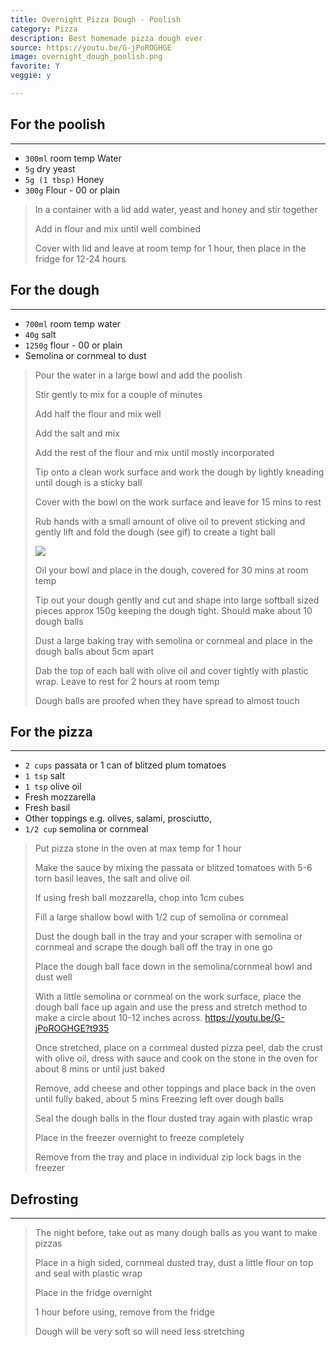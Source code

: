 ```yaml
---
title: Overnight Pizza Dough - Poolish
category: Pizza
description: Best homemade pizza dough ever
source: https://youtu.be/G-jPoROGHGE
image: overnight_dough_poolish.png
favorite: Y
veggie: y

--- 
```


## For the poolish 

---

* `300ml` room temp Water
* `5g` dry yeast 
* `5g (1 tbsp)` Honey
* `300g` Flour - 00 or plain

> In a container with a lid add water, yeast and honey and stir together
>
> Add in flour and mix until well combined 
>
> Cover with lid and leave at room temp for 1 hour, then place in the fridge for 12-24 hours

## For the dough 

---

* `700ml` room temp water
* `40g` salt
* `1250g` flour - 00 or plain
* Semolina or cornmeal to dust

> Pour the water in a large bowl and add the poolish
>
> Stir gently to mix for a couple of minutes
>
> Add half the flour and mix well 
>
> Add the salt and mix 
>
> Add the rest of the flour and mix until mostly incorporated 
>
> Tip onto a clean work surface and work the dough by lightly kneading until dough is a sticky ball 
>
> Cover with the bowl on the work surface and leave for 15 mins to rest
>
> Rub hands with a small amount of olive oil to prevent sticking and gently lift and fold the dough (see gif) to create a tight ball 
>
> ![](dough_folding.gif)
>
> Oil your bowl and place in the dough, covered for 30 mins at room temp
>
> Tip out your dough gently and cut and shape into large softball sized pieces approx 150g keeping the dough tight. Should make about 10 dough balls
>
> Dust a large baking tray with semolina or cornmeal and place in the dough balls about 5cm apart
>
> Dab the top of each ball with olive oil and cover tightly with plastic wrap. Leave to rest for 2 hours at room temp
>
> Dough balls are proofed when they have spread to almost touch

## For the pizza 

---

* `2 cups` passata or 1 can of blitzed plum tomatoes
* `1 tsp` salt
* `1 tsp` olive oil
* Fresh mozzarella
* Fresh basil
* Other toppings e.g. olives, salami, prosciutto, 
* `1/2 cup` semolina or cornmeal
 
> Put pizza stone in the oven at max temp for 1 hour
>
> Make the sauce by mixing the passata or blitzed tomatoes with 5-6 torn basil leaves, the salt and olive oil
>
> If using fresh ball mozzarella, chop into 1cm cubes
>
> Fill a large shallow bowl with 1/2 cup of semolina or cornmeal 
>
> Dust the dough ball in the tray and your scraper with semolina or cornmeal and scrape the dough ball off the tray in one go
>
> Place the dough ball face down in the semolina/cornmeal bowl and dust well
>
> With a little semolina or cornmeal on the work surface, place the dough ball face up again and use the press and stretch method to make a circle about 10-12 inches across. https://youtu.be/G-jPoROGHGE?t935
>
> Once stretched, place on a cornmeal dusted pizza peel, dab the crust with olive oil, dress with sauce and cook on the stone in the oven for about 8 mins or until just baked
>
> Remove, add cheese and other toppings and place back in the oven until fully baked, about 5 mins
 Freezing left over dough balls 
>
> Seal the dough balls in the flour dusted tray again with plastic wrap
>
> Place in the freezer overnight to freeze completely
>
> Remove from the tray and place in individual zip lock bags in the freezer

## Defrosting 

---

> The night before, take out as many dough balls as you want to make pizzas
>
> Place in a high sided, cornmeal dusted tray, dust a little flour on top and seal with plastic wrap
>
> Place in the fridge overnight
>
> 1 hour before using, remove from the fridge
>
> Dough will be very soft so will need less stretching




